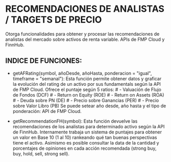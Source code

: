 # RECOMENDACIONES DE ANALISTAS / TARGETS DE PRECIO

Otorga funcionalidades para obtener y procesar las recomendaciones de analistas del mercado sobre activos de renta variable. APIs de FMP Cloud y FinnHub.

## INDICE DE FUNCIONES:
- getAFRating(symbol, añoDesde, añoHasta, ponderacion = "igual", timeframe = "semanal"):
    Esta función permite obtener datos y graficar la evolución del rating de un activo por sus fundamentals según la API de FMP Cloud.
    Ofrece el puntaje según 5 ratios: 
        # - Valuación de Flujo de Fondos (DCF)
        # - Return on Equity (ROE)
        # - Return on Assets (ROA)
        # - Deuda sobre PN (DE)
        # - Precio sobre Ganancias (PER)
        # - Precio sobre Valor Libro (PB)
    Se puede setear año desde, año hasta y el tipo de ponderación:
    API de FMP Cloud.
    
- getRecommendationFH(symbol):
    Esta función devuelve las recomendaciones de los analistas para determinado activo según la API de FinnHub. Internamente trabaja un
    sistema de puntajes para obtener un valor en Base 10 (1 al 10) rankeando qué tan buenas perspectivas tiene el activo. Asimismo es
    posible consultar la data de la cantidad y porcentajes de opiniones en cada acción recomendada (strong buy, buy, hold, sell, strong sell).
